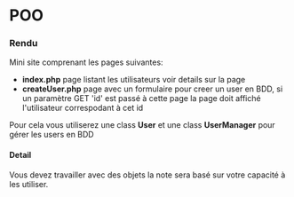 # POO

### Rendu

Mini site comprenant les pages suivantes:

* **index.php** page listant les utilisateurs voir details sur la page
* **createUser.php** page avec un formulaire pour creer un user en BDD, si un paramètre GET 'id' est passé à cette page la page doit affiché l'utilisateur correspodant à cet id 

Pour cela vous utiliserez une class **User** et une class **UserManager** pour gérer les users en BDD

#### Detail 

Vous devez travailler avec des objets la note sera basé sur votre capacité à les utiliser.
